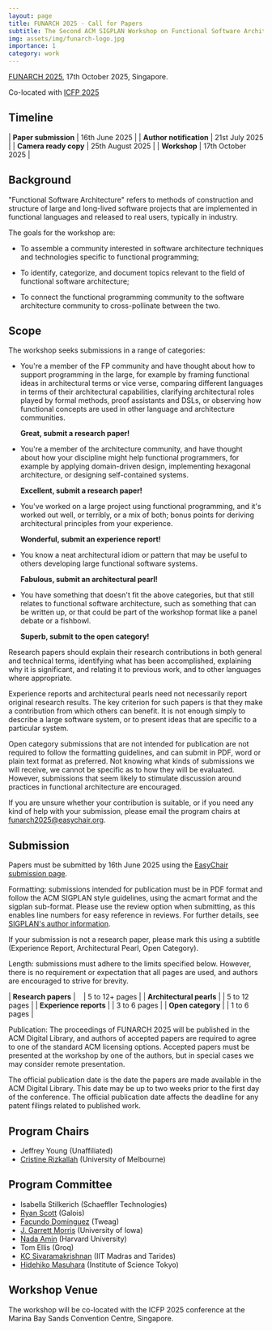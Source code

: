 ```yaml
---
layout: page
title: FUNARCH 2025 - Call for Papers
subtitle: The Second ACM SIGPLAN Workshop on Functional Software Architecture - FP in the Large
img: assets/img/funarch-logo.jpg
importance: 1
category: work
---
```


[FUNARCH 2025](https://functional-architecture.org/events/funarch-2025/),
17th October 2025, Singapore.

Co-located with [ICFP 2025](https://icfp25.sigplan.org)

## Timeline

| **Paper submission**    | 16th June 2025    |
| **Author notification** | 21st July 2025    |
| **Camera ready copy**   | 25th August 2025  |
| **Workshop**            | 17th October 2025 |

## Background

"Functional Software Architecture" refers to methods of construction
and structure of large and long-lived software projects that are
implemented in functional languages and released to real users,
typically in industry.

The goals for the workshop are:

- To assemble a community interested in software architecture
  techniques and technologies specific to functional programming;

- To identify, categorize, and document topics relevant to
  the field of functional software architecture;

- To connect the functional programming community to the software
  architecture community to cross-pollinate between the two.

## Scope

The workshop seeks submissions in a range of categories:

- You're a member of the FP community and have thought about how
  to support programming in the large, for example by framing
  functional ideas in architectural terms or vice verse, comparing
  different languages in terms of their architectural capabilities,
  clarifying architectural roles played by formal methods, proof
  assistants and DSLs, or observing how functional concepts are
  used in other language and architecture communities.

  **Great, submit a research paper!**

- You're a member of the architecture community, and have thought
  about how your discipline might help functional programmers, for
  example by applying domain-driven design, implementing hexagonal
  architecture, or designing self-contained systems.

  **Excellent, submit a research paper!**

- You've worked on a large project using functional programming,
  and it's worked out well, or terribly, or a mix of both; bonus
  points for deriving architectural principles from your experience.

  **Wonderful, submit an experience report!**

- You know a neat architectural idiom or pattern that may be useful
  to others developing large functional software systems.

  **Fabulous, submit an architectural pearl!**

- You have something that doesn't fit the above categories, but
  that still relates to functional software architecture, such
  as something that can be written up, or that could be part of
  the workshop format like a panel debate or a fishbowl.

  **Superb, submit to the open category!**

Research papers should explain their research contributions in both
general and technical terms, identifying what has been accomplished,
explaining why it is significant, and relating it to previous work,
and to other languages where appropriate.

Experience reports and architectural pearls need not necessarily
report original research results.  The key criterion for such papers
is that they make a contribution from which others can benefit.
It is not enough simply to describe a large software system, or
to present ideas that are specific to a particular system.

Open category submissions that are not intended for publication
are not required to follow the formatting guidelines, and can
submit in PDF, word or plain text format as preferred.  Not knowing
what kinds of submissions we will receive, we cannot be specific as to
how they will be evaluated.  However, submissions that seem likely to
stimulate discussion around practices in functional architecture
are encouraged.

If you are unsure whether your contribution is suitable, or if
you need any kind of help with your submission, please email
the program chairs at <funarch2025@easychair.org>.

## Submission

Papers must be submitted by 16th June 2025 using the [EasyChair
submission page](https://easychair.org/my/conference?conf=funarch2024).

Formatting: submissions intended for publication must be
in PDF format and follow the ACM SIGPLAN style guidelines,
using the acmart format and the sigplan
sub-format.  Please use the review option when submitting, as this
enables line numbers for easy reference in reviews.  For further
details, see [SIGPLAN's author information](http://www.sigplan.org/Resources/Author/#acmart-format).

If your submission is not a research paper, please mark this using
a subtitle (Experience Report, Architectural Pearl, Open Category).

Length: submissions must adhere to the limits specified below.
However, there is no requirement or expectation that all pages
are used, and authors are encouraged to strive for brevity.

| **Research papers**	   | &nbsp;&nbsp; | 5 to 12+ pages |
| **Architectural pearls** | | 5 to 12 pages |
| **Experience reports**   | | 3 to 6 pages |
| **Open category**	   | | 1 to 6 pages |

Publication: The proceedings of FUNARCH 2025 will be published in the ACM Digital
Library, and authors of accepted papers are required to agree to one
of the standard ACM licensing options.  Accepted papers must be
presented at the workshop by one of the authors, but in special cases
we may consider remote presentation.

The official publication date is the date the papers are made
available in the ACM Digital Library. This date may be up to two
weeks prior to the first day of the conference. The official
publication date affects the deadline for any patent filings
related to published work.

## Program Chairs
- Jeffrey Young (Unaffiliated)
- [Cristine Rizkallah](https://people.eng.unimelb.edu.au/rizkallahc/) (University of Melbourne)

## Program Committee
- Isabella	Stilkerich (Schaeffler Technologies)
- [Ryan	Scott](https://ryanglscott.github.io/about/) (Galois)
- [Facundo	Dominguez](https://github.com/facundominguez) (Tweag)
- [J. Garrett	Morris](https://cs.uiowa.edu/people/garrett-morris) (University of Iowa)
- [Nada	Amin](https://namin.seas.harvard.edu/) (Harvard University)
- Tom	Ellis (Groq)
- [KC	Sivaramakrishnan](https://kcsrk.info/) (IIT Madras and Tarides)
- [Hidehiko	Masuhara](https://prg.is.titech.ac.jp/people/masuhara/) (Institute of Science Tokyo)

## Workshop Venue

The workshop will be co-located with the ICFP 2025 conference at
the Marina Bay Sands Convention Centre, Singapore.
